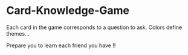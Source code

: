 # Card-Knowledge-Game
Each card in the game corresponds to a question to ask. Colors define themes...

Prepare you to learn each friend you have !!

